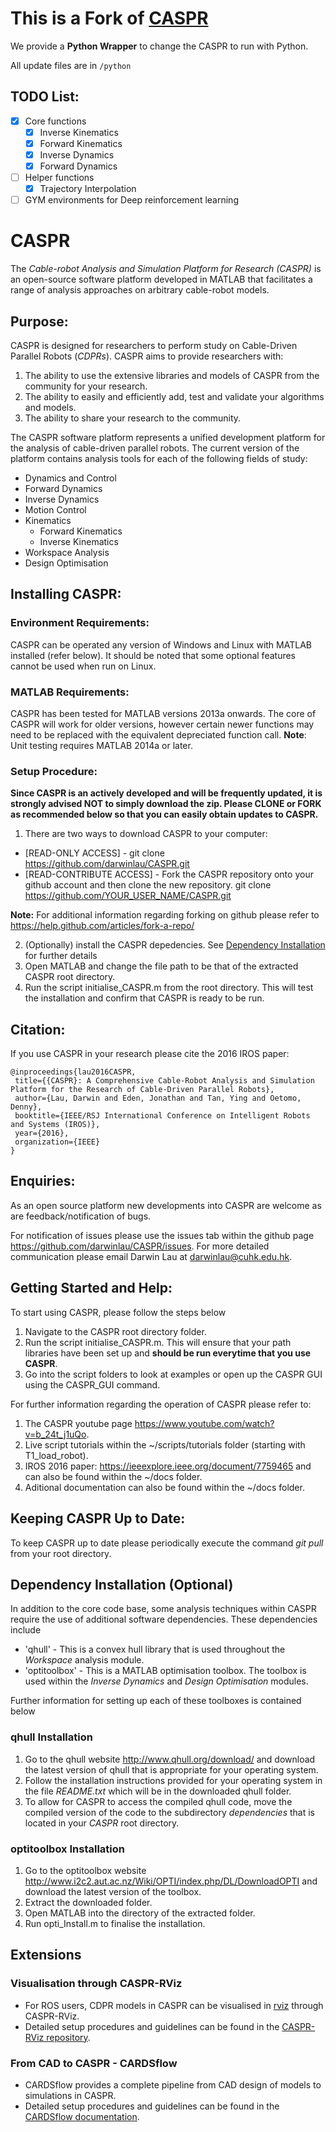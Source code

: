 # This is a Fork of [CASPR](https://github.com/darwinlau/CASPR)
We provide a **Python Wrapper** to change the CASPR to run with Python.

All update files are in `/python`

## TODO List:
- [x] Core functions
  - [x] Inverse Kinematics
  - [x] Forward Kinematics
  - [x] Inverse Dynamics
  - [x] Forward Dynamics
- [ ] Helper functions
  - [x] Trajectory Interpolation
- [ ] GYM environments for Deep reinforcement learning

# CASPR #
The *Cable-robot Analysis and Simulation Platform for Research (CASPR)*  is an open-source software platform developed in MATLAB that facilitates a range of analysis approaches on arbitrary cable-robot models.
## Purpose: ##
CASPR is designed for researchers to perform study on Cable-Driven Parallel Robots (*CDPRs*). CASPR aims to provide researchers with:

1. The ability to use the extensive libraries and models of CASPR from the community for your research.
2. The ability to easily and efficiently add, test and validate your algorithms and models.
3. The ability to share your research to the community.

The CASPR software platform represents a unified development platform for the analysis of cable-driven parallel robots.  The current version of the platform contains analysis tools for each of the following fields of study:
*  Dynamics and Control
  * Forward Dynamics
  * Inverse Dynamics
  * Motion Control
* Kinematics
  * Forward Kinematics
  * Inverse Kinematics
* Workspace Analysis
* Design Optimisation

## Installing CASPR: ##
### Environment Requirements: ###
CASPR can be operated any version of Windows and Linux with MATLAB installed (refer below). It should be noted that some optional features cannot be used when run on Linux.

### MATLAB Requirements: ###
CASPR has been tested for MATLAB versions 2013a onwards. The core of CASPR will work for older versions, however certain newer functions may need to be replaced with the equivalent depreciated function call. **Note**: Unit testing requires MATLAB 2014a or later.

### Setup Procedure: ###
**Since CASPR is an actively developed and will be frequently updated, it is strongly advised NOT to simply download the zip. Please CLONE or FORK as recommended below so that you can easily obtain updates to CASPR.**

1. There are two ways to download CASPR to your computer:
  * [READ-ONLY ACCESS] - git clone https://github.com/darwinlau/CASPR.git  
  * [READ-CONTRIBUTE ACCESS] - Fork the CASPR repository onto your github account and then clone the new repository.
    git clone https://github.com/YOUR_USER_NAME/CASPR.git
 
 **Note:** For additional information regarding forking on github please refer to <https://help.github.com/articles/fork-a-repo/>

2. (Optionally) install the CASPR depedencies. See [Dependency Installation](#dependency_install) for further details
3. Open MATLAB and change the file path to be that of the extracted CASPR root directory.
4. Run the script initialise_CASPR.m from the root directory. This will test the installation and confirm that CASPR is ready to be run.

## Citation: ##
If you use CASPR in your research please cite the 2016 IROS paper:

    @inproceedings{lau2016CASPR,
     title={{CASPR}: A Comprehensive Cable-Robot Analysis and Simulation Platform for the Research of Cable-Driven Parallel Robots},
     author={Lau, Darwin and Eden, Jonathan and Tan, Ying and Oetomo, Denny},
     booktitle={IEEE/RSJ International Conference on Intelligent Robots and Systems (IROS)},
     year={2016},
     organization={IEEE}
    }


## Enquiries: ##
As an open source platform new developments into CASPR are welcome as are feedback/notification of bugs.

For notification of issues please use the issues tab within the github page <https://github.com/darwinlau/CASPR/issues>.  For more detailed communication please email Darwin Lau at <darwinlau@cuhk.edu.hk>.

## Getting Started and Help: ##
To start using CASPR, please follow the steps below

1. Navigate to the CASPR root directory folder.
2. Run the script initialise_CASPR.m.  This will ensure that your path libraries have been set up and **should be run everytime that you use CASPR**.
3. Go into the script folders to look at examples or open up the CASPR GUI using the CASPR_GUI command.

For further information regarding the operation of CASPR please refer to:

1. The CASPR youtube page https://www.youtube.com/watch?v=b_24t_j1uQo. 
2. Live script tutorials within the ~/scripts/tutorials folder (starting with T1_load_robot).
3. IROS 2016 paper: <https://ieeexplore.ieee.org/document/7759465> and can also be found within the ~/docs folder.
4. Aditional documentation can also be found within the ~/docs folder.

## Keeping CASPR Up to Date: ##
To keep CASPR up to date please periodically execute the command *git pull* from your root directory.

## <a name="dependency_install"></a> Dependency Installation (Optional) ##
In addition to the core code base, some analysis techniques within CASPR require the use of additional software dependencies. These dependencies include
* 'qhull' - This is a convex hull library that is used throughout the *Workspace* analysis module.
* 'optitoolbox' - This is a MATLAB optimisation toolbox. The toolbox is used within the *Inverse Dynamics* and *Design Optimisation* modules.

Further information for setting up each of these toolboxes is contained below
### qhull Installation ###
1. Go to the qhull website <http://www.qhull.org/download/> and download the latest version of qhull that is appropriate for your operating system.
2. Follow the installation instructions provided for your operating system in the file *README.txt* which will be in the downloaded qhull folder.
3. To allow for CASPR to access the compiled qhull code, move the compiled version of the code to the subdirectory *dependencies* that is located in your *CASPR* root directory.

### optitoolbox Installation ###
1. Go to the optitoolbox website <http://www.i2c2.aut.ac.nz/Wiki/OPTI/index.php/DL/DownloadOPTI> and download the latest version of the toolbox.
2. Extract the downloaded folder.
3. Open MATLAB into the directory of the extracted folder.
4. Run opti_Install.m to finalise the installation.

## Extensions ##
### Visualisation through CASPR-RViz ###
* For ROS users, CDPR models in CASPR can be visualised in [rviz](http://wiki.ros.org/rviz) through CASPR-RViz.
* Detailed setup procedures and guidelines can be found in the [CASPR-RViz repository](https://github.com/darwinlau/CASPR-RViz).

### From CAD to CASPR - CARDSflow ###
* CARDSflow provides a complete pipeline from CAD design of models to simulations in CASPR.
* Detailed setup procedures and guidelines can be found in the [CARDSflow documentation](https://cardsflow.readthedocs.io/en/latest/Usage/0_installation.html).

